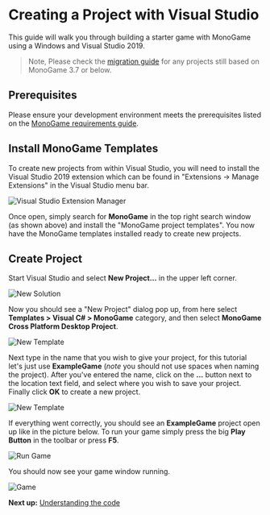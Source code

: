 # Creating a Project with Visual Studio

This guide will walk you through building a starter game with MonoGame using a Windows and Visual Studio 2019.

> Note, Please check the [migration guide](~/articles/migrate38.md) for any projects still based on MonoGame 3.7 or below.

## Prerequisites

Please ensure your development environment meets the prerequisites listed on the [MonoGame requirements guide](~/articles/introduction/requirements.md).

## Install MonoGame Templates

To create new projects from within Visual Studio, you will need to install the Visual Studio 2019 extension which can be found in "Extensions -> Manage Extensions" in the Visual Studio menu bar.

![Visual Studio Extension Manager](~/images/getting_started/1_VisualStudioExtensionManager.png)

Once open, simply search for **MonoGame** in the top right search window (as shown above) and install the "MonoGame project templates".  You now have the MonoGame templates installed ready to create new projects.

## Create Project

Start Visual Studio and select **New Project...** in the upper left corner.

![New Solution](~/images/getting_started/1_new_soulution_vs.png)

Now you should see a "New Project" dialog pop up, from here select **Templates > Visual C# > MonoGame** category, and then select **MonoGame Cross Platform Desktop Project**. 

![New Template](~/images/getting_started/1_template_dialog_vs.png)

Next type in the name that you wish to give your project, for this tutorial let's just use **ExampleGame** (*note* you should not use spaces when naming the project). After you've entered the name, click on the **...** button next to the location text field, and select where you wish to save your project. Finally click **OK** to create a new project.

![New Template](~/images/getting_started/1_configure_project_vs.png)

If everything went correctly, you should see an **ExampleGame** project open up like in the picture below. To run your game simply press the big **Play Button** in the toolbar or press **F5**.

![Run Game](~/images/getting_started/1_run_game_vs.png)

You should now see your game window running.

![Game](~/images/getting_started/1_game_vs.png)

**Next up:** [Understanding the code](3_understanding_the_code.md)
